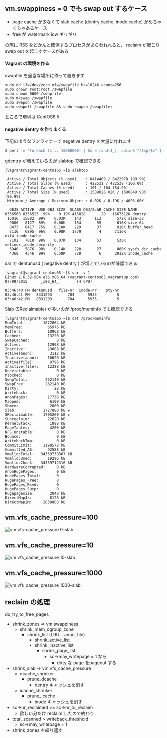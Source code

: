 ## vm.swappiness = 0 でも swap out するケース

 * page cache が少なくて slab cache (dentry cache, inode cache) がめちゃくちゃあるケース
 * free が watermark low ギリギリ

の際に RSS をどかんと確保するプロセスがあらわれれると、 reclaim が起こり swap out を起こすケースがある

#### Vagrant の環境を作る

swapfile を適当な場所に作って置きます

```
sudo dd if=/dev/zero of=/swapfile bs=1024k count=256
sudo chown root:root /swapfile
sudo chmod 0600 /swapfile
sudo mkswap /swapfile
sudo swapon /swapfile
sudo swapoff /swapfile && sudo swapon /swapfile;
```

ところで環境は CentOS6.5

#### negative dentry を作りまくる

下記のようなワンライナーで negative dentry を大量に作れます

```sh
$ perl -e 'foreach (1 .. 10000000) { $s = rand($_); unlink "/tmp/$s" }
```

gdentry が増えているのが slabtop で確認できる

```
[vagrant@vagrant-centos65 ~]$ slabtop

 Active / Total Objects (% used)    : 8414409 / 8422978 (99.9%)
 Active / Total Slabs (% used)      : 422531 / 422538 (100.0%)
 Active / Total Caches (% used)     : 101 / 184 (54.9%)
 Active / Total Size (% used)       : 1589026.02K / 1590849.98K (99.9%)
 Minimum / Average / Maximum Object : 0.02K / 0.19K / 4096.00K

  OBJS ACTIVE  USE OBJ SIZE  SLABS OBJ/SLAB CACHE SIZE NAME
8336560 8336523  99%    0.19K 416828       20   1667312K dentry
 16016  15882  99%    0.03K    143      112       572K size-32
  9086   8127  89%    0.06K    154       59       616K size-64
  8473   6417  75%    0.10K    229       37       916K buffer_head
  7116   6895  96%    0.98K   1779        4      7116K ext4_inode_cache
  7102   7018  98%    0.07K    134       53       536K selinux_inode_security
  5940   5876  98%    0.14K    220       27       880K sysfs_dir_cache
  4368   4346  99%    0.58K    728        6      2912K inode_cache
```

sar で dentunusd ( negative dentry ) が増えているのが確認できる

```
[vagrant@vagrant-centos65 ~]$ sar -v 1 
Linux 2.6.32-504.el6.x86_64 (vagrant-centos65.vagrantup.com)    07/09/2015      _x86_64_        (4 CPU)

03:46:40 PM dentunusd   file-nr  inode-nr    pty-nr
03:46:41 PM   8331293       704      5935         5
03:46:42 PM   8331293       704      5935         5
```

Slab (SReclaimable) が多いのが /proc/meminfo でも確認できる

```
[vagrant@vagrant-centos65 ~]$ cat /proc/meminfo
MemTotal:        1872864 kB
MemFree:           65976 kB
Buffers:           10968 kB
Cached:            13220 kB
SwapCached:            0 kB
Active:            12908 kB
Inactive:          29008 kB
Active(anon):       3112 kB
Inactive(anon):    16620 kB
Active(file):       9796 kB
Inactive(file):    12388 kB
Unevictable:           0 kB
Mlocked:               0 kB
SwapTotal:        262140 kB
SwapFree:         262140 kB
Dirty:                28 kB
Writeback:             0 kB
AnonPages:         17736 kB
Mapped:             6100 kB
Shmem:              2000 kB
Slab:            1727880 kB ★
SReclaimable:    1705260 kB ★
SUnreclaim:        22620 kB
KernelStack:        1088 kB
PageTables:         4200 kB
NFS_Unstable:          0 kB
Bounce:                0 kB
WritebackTmp:          0 kB
CommitLimit:     1198572 kB
Committed_AS:      92588 kB
VmallocTotal:   34359738367 kB
VmallocUsed:       19296 kB
VmallocChunk:   34359712316 kB
HardwareCorrupted:     0 kB
AnonHugePages:         0 kB
HugePages_Total:       0
HugePages_Free:        0
HugePages_Rsvd:        0
HugePages_Surp:        0
Hugepagesize:       2048 kB
DirectMap4k:        8128 kB
DirectMap2M:     2039808 kB
```

## vm.vfs_cache_pressure=100

![vm vfs-cache_pressure 0-slab](https://cloud.githubusercontent.com/assets/172456/8613693/9cc5df34-271c-11e5-9487-7d611d1a7865.gif)

## vm.vfs_cache_pressure=10

![vm vfs_cache_pressure 10-slab](https://cloud.githubusercontent.com/assets/172456/8613691/966da982-271c-11e5-89ae-e43ab7e79a5d.gif)

## vm.vfs_cache_pressure=1000

![vm vfs_cache_pressure 1000-slab](https://cloud.githubusercontent.com/assets/172456/8613690/95ae1c70-271c-11e5-92be-89b26a777817.gif)

## reclaim の処理

do_try_to_free_pages

 * shrink_zones  => vm.swappiness
   * shrink_mem_cgroup_zone
     * shrink_list (LRU .. anon, file)
       * shrink_active_list
       * shrink_inactive_list
         * shrink_page_list
           * sc->may_writepage = 1 なら
             * dirty な page をpageout する
 * shrink_slab =>  vm.vfs_cache_pressure
    * dcache_shrinker
      * prune_dcache
        * dentry キャッシュを消す
    * icache_shrinker
      * prune_icache
        * inode キャッシュを消す
 * sc->nr_reclaimed >= sc->nr_to_reclaim
   * 欲しい分だけ reclaim したので終わり
 * total_scanned > writeback_threshold
   * sc->may_writepage = 1
 * shrink_zones を繰り返す

 